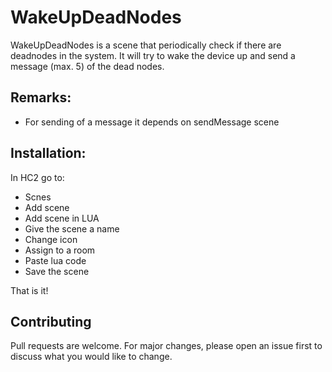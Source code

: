 # WakeUpDeadNodes

WakeUpDeadNodes is a scene that periodically check if there are deadnodes in the system. It will try to wake the device up and send a message (max. 5) of the dead nodes.

## Remarks:
- For sending of a message it depends on sendMessage scene


## Installation:

In HC2 go to:
- Scnes
- Add scene
- Add scene in LUA
- Give the scene a name
- Change icon
- Assign to a room
- Paste lua code
- Save the scene


That is it!

## Contributing
Pull requests are welcome. For major changes, please open an issue first to discuss what you would like to change.
